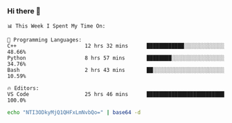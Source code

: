 ### Hi there 👋

<!--START_SECTION:waka-->
```text
📊 This Week I Spent My Time On: 

💬 Programming Languages: 
C++                      12 hrs 32 mins      ████████████░░░░░░░░░░░░░   48.66% 
Python                   8 hrs 57 mins       ████████░░░░░░░░░░░░░░░░░   34.76% 
Bash                     2 hrs 43 mins       ██░░░░░░░░░░░░░░░░░░░░░░░   10.59%

🔥 Editors: 
VS Code                  25 hrs 46 mins      █████████████████████████   100.0%
```


<!--END_SECTION:waka-->

```bash
echo "NTI3ODkyMjQ1QHFxLmNvbQo=" | base64 -d
```
